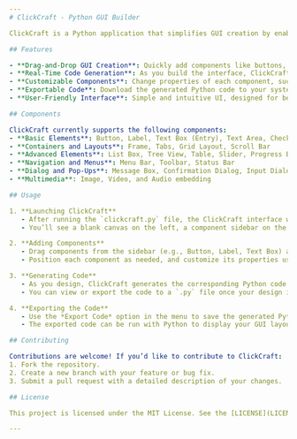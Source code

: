 ```yaml
---
# ClickCraft - Python GUI Builder

ClickCraft is a Python application that simplifies GUI creation by enabling users to design interfaces with minimal coding and more click-based interactions. With ClickCraft, users can drag-and-drop various GUI components onto a canvas to build layouts visually. Once the design is complete, ClickCraft generates Python code for the GUI, allowing users to download and customize the code as needed.

## Features

- **Drag-and-Drop GUI Creation**: Quickly add components like buttons, labels, text boxes, and more to the canvas with drag-and-drop functionality.
- **Real-Time Code Generation**: As you build the interface, ClickCraft generates Python code for the GUI in real time.
- **Customizable Components**: Change properties of each component, such as text, color, size, and positioning.
- **Exportable Code**: Download the generated Python code to your system to add functionality or further customize your interface.
- **User-Friendly Interface**: Simple and intuitive UI, designed for beginners and experienced developers alike.

## Components

ClickCraft currently supports the following components:
- **Basic Elements**: Button, Label, Text Box (Entry), Text Area, Checkbox, Radio Button, Dropdown
- **Containers and Layouts**: Frame, Tabs, Grid Layout, Scroll Bar
- **Advanced Elements**: List Box, Tree View, Table, Slider, Progress Bar, Spin Box
- **Navigation and Menus**: Menu Bar, Toolbar, Status Bar
- **Dialog and Pop-Ups**: Message Box, Confirmation Dialog, Input Dialog, Color Picker
- **Multimedia**: Image, Video, and Audio embedding

## Usage

1. **Launching ClickCraft**
   - After running the `clickcraft.py` file, the ClickCraft interface will open.
   - You’ll see a blank canvas on the left, a component sidebar on the right, and a menu at the top with options like *New Project*, *Save Code*, and *Export Code*.

2. **Adding Components**
   - Drag components from the sidebar (e.g., Button, Label, Text Box) and drop them onto the canvas.
   - Position each component as needed, and customize its properties using the settings panel.

3. **Generating Code**
   - As you design, ClickCraft generates the corresponding Python code for each component.
   - You can view or export the code to a `.py` file once your design is complete.

4. **Exporting the Code**
   - Use the *Export Code* option in the menu to save the generated Python code to your system.
   - The exported code can be run with Python to display your GUI layout, ready for any additional functionality.

## Contributing

Contributions are welcome! If you’d like to contribute to ClickCraft:
1. Fork the repository.
2. Create a new branch with your feature or bug fix.
3. Submit a pull request with a detailed description of your changes.

## License

This project is licensed under the MIT License. See the [LICENSE](LICENSE) file for more information.

---
```

